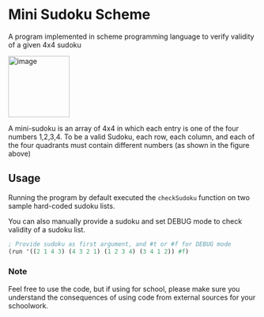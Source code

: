 # Mini Sudoku Scheme

A program implemented in scheme programming language to verify validity of a given 4x4 sudoku

<img width="124" alt="image" src="https://user-images.githubusercontent.com/17651852/229974071-9768b2e6-8892-4f9a-aabb-4b457f003e92.png">

A mini-sudoku is an array of 4x4 in which each entry is one of the four numbers 1,2,3,4. To be a valid Sudoku, each row, each column, and each of the four quadrants must contain different numbers (as shown in the figure above)

## Usage

Running the program by default executed the `checkSudoku` function on two sample hard-coded sudoku lists.

You can also manually provide a sudoku and set DEBUG mode to check validity of a sudoku list.

```scheme
; Provide sudoku as first argument, and #t or #f for DEBUG mode
(run '((2 1 4 3) (4 3 2 1) (1 2 3 4) (3 4 1 2)) #f)
```

### Note
Feel free to use the code, but if using for school, please make sure you understand the consequences of using code from external sources for your schoolwork. 
